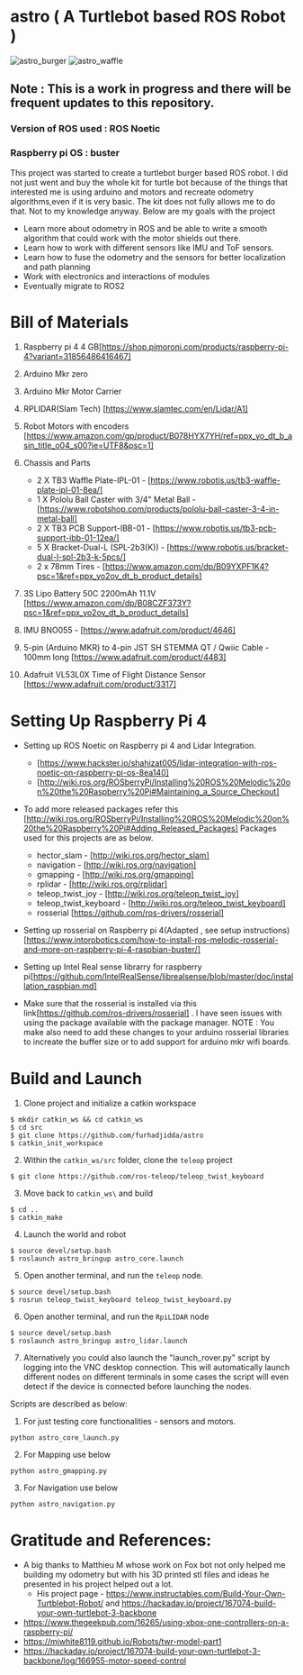 # astro ( A Turtlebot based ROS Robot )
![astro_burger](images/astro_urdf_burger.png)
![astro_waffle](images/astro_urdf_waffle.png)
## Note : This is a work in progress and there will be frequent updates to this repository.
###  Version of ROS used : ROS Noetic
###  Raspberry pi OS : buster

This project was started to create a turtlebot burger based ROS robot. I did not just went and buy the whole kit for turtle bot because of the things that interested me is using arduino and motors and recreate odometry algorithms,even if it is very basic. The kit does not fully allows me to do that. Not to my knowledge anyway.
Below are my goals with the project
* Learn more about odometry in ROS and be able to write a smooth algorithm that could work with the motor shields out there.
* Learn how to work with different sensors like IMU and ToF sensors.
* Learn how to fuse the odometry and the sensors for better localization and path planning
* Work with electronics and interactions of modules
* Eventually migrate to ROS2

# Bill of Materials
1. Raspberry pi 4 4 GB[https://shop.pimoroni.com/products/raspberry-pi-4?variant=31856486416467]

2. Arduino Mkr zero

3. Arduino Mkr Motor Carrier 

4. RPLIDAR(Slam Tech) [https://www.slamtec.com/en/Lidar/A1]

5. Robot Motors with encoders [https://www.amazon.com/gp/product/B078HYX7YH/ref=ppx_yo_dt_b_asin_title_o04_s00?ie=UTF8&psc=1]

6. Chassis and Parts
   * 2 X TB3 Waffle Plate-IPL-01 - [https://www.robotis.us/tb3-waffle-plate-ipl-01-8ea/]
   * 1 X  Pololu Ball Caster with 3/4" Metal Ball  - [https://www.robotshop.com/products/pololu-ball-caster-3-4-in-metal-ball]
   * 2 X TB3 PCB Support-IBB-01 - [https://www.robotis.us/tb3-pcb-support-ibb-01-12ea/]
   * 5 X Bracket-Dual-L (SPL-2b3(K)) - [https://www.robotis.us/bracket-dual-l-spl-2b3-k-5pcs/]
   * 2 x  78mm Tires - [https://www.amazon.com/dp/B09YXPF1K4?psc=1&ref=ppx_yo2ov_dt_b_product_details]

7. 3S Lipo Battery 50C 2200mAh 11.1V [https://www.amazon.com/dp/B08CZF373Y?psc=1&ref=ppx_yo2ov_dt_b_product_details]

8. IMU BNO055 - [https://www.adafruit.com/product/4646]

9. 5-pin (Arduino MKR) to 4-pin JST SH STEMMA QT / Qwiic Cable - 100mm long [https://www.adafruit.com/product/4483]

10. Adafruit VL53L0X Time of Flight Distance Sensor [https://www.adafruit.com/product/3317]


# Setting Up Raspberry Pi 4
* Setting up ROS Noetic on Raspberry pi 4 and Lidar Integration.
  * [https://www.hackster.io/shahizat005/lidar-integration-with-ros-noetic-on-raspberry-pi-os-8ea140]
  * [http://wiki.ros.org/ROSberryPi/Installing%20ROS%20Melodic%20on%20the%20Raspberry%20Pi#Maintaining_a_Source_Checkout]

* To add more released packages refer this [http://wiki.ros.org/ROSberryPi/Installing%20ROS%20Melodic%20on%20the%20Raspberry%20Pi#Adding_Released_Packages]
Packages used for this projects are as below.
  * hector_slam - [http://wiki.ros.org/hector_slam]
  * navigation - [http://wiki.ros.org/navigation]
  * gmapping - [http://wiki.ros.org/gmapping]
  * rplidar - [http://wiki.ros.org/rplidar]
  * teleop_twist_joy - [http://wiki.ros.org/teleop_twist_joy]
  * teleop_twist_keyboard - [http://wiki.ros.org/teleop_twist_keyboard]
  * rosserial [https://github.com/ros-drivers/rosserial]

* Setting up rosserial on Raspberry pi 4(Adapted , see setup instructions)[https://www.intorobotics.com/how-to-install-ros-melodic-rosserial-and-more-on-raspberry-pi-4-raspbian-buster/]

* Setting up Intel Real sense librarry for raspberry pi[https://github.com/IntelRealSense/librealsense/blob/master/doc/installation_raspbian.md]

* Make sure that the rosserial is installed via this link[https://github.com/ros-drivers/rosserial] . I have seen issues with using the package available with the package manager.
NOTE : You make also need to add these changes to your arduino rosserial libraries to increate the buffer size or to add support for arduino mkr wifi boards.


# Build and Launch
1. Clone project and initialize a catkin workspace
```
$ mkdir catkin_ws && cd catkin_ws
$ cd src
$ git clone https://github.com/furhadjidda/astro
$ catkin_init_workspace
```

2. Within the `catkin_ws/src` folder, clone the `teleop` project
```
$ git clone https://github.com/ros-teleop/teleop_twist_keyboard
```

3. Move back to `catkin_ws\` and build
```
$ cd ..
$ catkin_make
```

4. Launch the world and robot
```
$ source devel/setup.bash
$ roslaunch astro_bringup astro_core.launch
```

5. Open another terminal, and run the `teleop` node.
```
$ source devel/setup.bash
$ rosrun teleop_twist_keyboard teleop_twist_keyboard.py
```
6. Open another terminal, and run the `RpiLIDAR` node
```
$ source devel/setup.bash
$ roslaunch astro_bringup astro_lidar.launch 
```

7. Alternatively you could also launch the "launch_rover.py" script 
by logging into the VNC desktop connection. This will automatically
launch different nodes on different terminals in some cases the script
will even detect if the device is connected before launching the nodes.

Scripts are described as below:
1. For just testing core functionalities - sensors and motors.
```
python astro_core_launch.py
```
2. For Mapping use below
```
python astro_gmapping.py
```
3. For Navigation use below
```
python astro_navigation.py
```

# Gratitude and References:
* A big thanks to Matthieu M  whose work on Fox bot not only helped me building my odometry but with his 3D printed stl files and ideas he presented in his project helped out a lot.
  * His project page - https://www.instructables.com/Build-Your-Own-Turtblebot-Robot/ and https://hackaday.io/project/167074-build-your-own-turtlebot-3-backbone
* https://www.thegeekpub.com/16265/using-xbox-one-controllers-on-a-raspberry-pi/
* https://mjwhite8119.github.io/Robots/twr-model-part1
* https://hackaday.io/project/167074-build-your-own-turtlebot-3-backbone/log/166955-motor-speed-control
